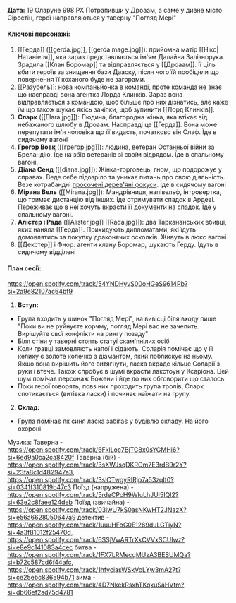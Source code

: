 **Дата:** 19 Оларуне 998 РХ
Потрапивши у Дроаам, а саме у дивне місто Сіростін, герої направляються у таверну "Погляд Мері"

#### **Ключові персонажі:**
1. [[Герда]] ([[gerda.jpg]], [[gerda mage.jpg]]): прийомна матір [[Нікс|Натаніеля]], яка зараз представляється ім'ям Далайна Залізнорука. Зрадила [[Клан Боромар]] та відправляється у [[Дроаам]]. Її ціль вбити героїв за знищення бази Дааску, після чого їй пообіцяли що повернення її коханого буде не загорами.
2. [[Разубель]]: нова компаньйонка в команді, проте команда не знає що насправді вона агентка Лорда Клинків. Зараз вона відправляється з командою, щоб більше про них дізнатись, але каже їм що також шукає якісь зачіпки, щоб зупинити [[Лорд Клинків]].
3. **Сларк** ([[Elara.jpg]]): Людина, благородна жінка, яка втікає від небажаного шлюбу в Дроаам. Насправді це [[Герда]]. Вона може перепутати ім'я чоловіка що її видасть, початково він Олаф. Їде в сидячому вагоні
4. **Грегор Вовк** ([[грегор.jpg]]): людина, ветеран Останньої війни за Бреландію. Їде на збір ветеранів зі своїм відрядом. Їде в спальному вагоні. 
5. **Діана Сенд** ([[diana.jpg]]): Жінка-торговець, гном, що подорожує у справах. Веде себе підозріло та уникає питань про свою діяльність. Везе котрабандні [просочені дерев'яні фокуси](https://www.dndbeyond.com/magic-items/215726-imbued-wood-focus). Їде в сидячому вагоні
6. **Мірана Вель** ([[Mirana.jpg]]): Мандрівниця, напівельф, інтровертка, що тримає дистанцію від інших. Їде отримувати спадок в Ардеві. Переживає що в неї хочуть вкрасти її документи на спадок. Їде у спальному вагоні.
7. **Алістер і Рада** ([[Alister.jpg]] [[Rada.jpg]]): два Таркананських вбивці, яких наняла [[Герда]]. Прикидують дипломатами, які їдуть домовлятись за покупку драконячих осколків. Живуть в люкс вагоні
8. [[Декстер]] і Фнор: агенти клану Боромар, шукають Герду. Їдуть в сидячому відділені
#### **План сесії:**
https://open.spotify.com/track/54YNDHyvS00oHGeS9614Pb?si=2a9e82107ac64bf9
1. **Вступ:**
- Група входить у шинок "Погляд Мері", на вивісці біля входу пише "Поки ви не руйнуєте корчму, погляд Мері вас не зачепить. Вирішуйте свої конфлікти на рингу позаду"
- Біля стіни у таверні стоять статуї скам'янілих осіб
- Коли гравці замовляють напої і сідають, Соларія помічає що у її келиху є золоте колечко з діамантом, який поблискує на ньому. Якщо вона вирішить його витягнути, ласка вкраде кільце Соларії з руки і втече. Також спробує в шумі вкрасти лакстоун у Ксаріона. Цей шум помічає персонаж Божени і йде до них обговорити що сталось.
- Поки герої говорять, повз них проходить група тролів, Сларк спотикається (витівка ласки) і починає наїжати на групу.

2. **Склад:**
- Група помічає як синя ласка забігає у будівлю складу. На його охороні 

Музика:
Таверна - https://open.spotify.com/track/6FklLoc7BjTC8x0sYGMHi6?si=6ed9a0ca2ca8420f
Таверна (бій) - https://open.spotify.com/track/3sXWJsqDKROm7E3rdB9r2Y?si=23fa8c1d482947a3, https://open.spotify.com/track/3slCTwgyRIRjp7a53zqIt0?si=0341f310819b47c3
Поїзд (напружена) - https://open.spotify.com/track/5rdeCPcH9WIuLhJUI5IQI2?si=63e2c8faee124deb
Поїзд (звичайна) - https://open.spotify.com/track/03iwU7kS0asNKwHT2JNazX?si=e56a6628050647a9
детектив - https://open.spotify.com/track/1uuuHFoG0E1269duLGTiyN?si=4a3f81012f25470d, https://open.spotify.com/track/6SSjVwARTrXkCVVxSCUlwz?si=e8e9c141083a4cec
битва - https://open.spotify.com/track/1FX7LRMecqMUzA3BESUMQa?si=b72c587cd6f44afc, https://open.spotify.com/track/1hfvciasWSkVoLYw3mA27t?si=ce25ebc836594b71
зима - https://open.spotify.com/track/4D7NkekRsxhTKqxuSaHVtm?si=db66ef2ad75d4781
